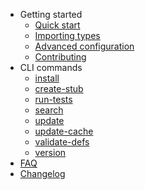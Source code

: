 - Getting started
  - [Quick start](quickstart.md)
  - [Importing types](usage.md)
  - [Advanced configuration](advanced.md)
  - [Contributing](contributing.md)
- CLI commands
  - [install](install.md)
  - [create-stub](stub.md)
  - [run-tests](tests.md)
  - [search](search.md)
  - [update](update.md)
  - [update-cache](cache.md)
  - [validate-defs](validate.md)
  - [version](version.md)
- [FAQ](faq.md)
- [Changelog](changelog.md)
